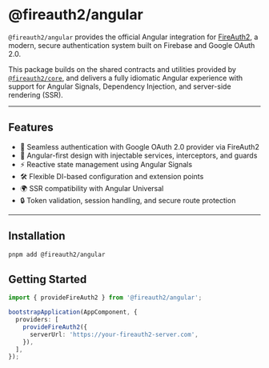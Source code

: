# @fireauth2/angular

`@fireauth2/angular` provides the official Angular integration for [FireAuth2](https://github.com/ekkolon/fireauth2), a modern, secure authentication system built on Firebase and Google OAuth 2.0.

This package builds on the shared contracts and utilities provided by [`@fireauth2/core`](../core), and delivers a fully idiomatic Angular experience with support for Angular Signals, Dependency Injection, and server-side rendering (SSR).

---

## Features

- 🔐 Seamless authentication with Google OAuth 2.0 provider via FireAuth2
- 🧩 Angular-first design with injectable services, interceptors, and guards
- ⚡ Reactive state management using Angular Signals
- 🛠️ Flexible DI-based configuration and extension points
- 🌍 SSR compatibility with Angular Universal
- 🔒 Token validation, session handling, and secure route protection

---

## Installation

```bash
pnpm add @fireauth2/angular
```

## Getting Started

```ts
import { provideFireAuth2 } from '@fireauth2/angular';

bootstrapApplication(AppComponent, {
  providers: [
    provideFireAuth2({
      serverUrl: 'https://your-fireauth2-server.com',
    }),
  ],
});
```
